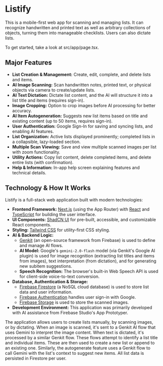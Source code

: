 
# Listify

This is a mobile-first web app for scanning and managing lists. It can recognize handwritten and printed text as well as arbitrary collections of objects, turning them into manageable checklists. Users can also dictate lists.

To get started, take a look at src/app/page.tsx.

## Major Features

*   **List Creation & Management:** Create, edit, complete, and delete lists and items.
*   **AI Image Scanning:** Scan handwritten notes, printed text, or physical objects via camera to create/update lists.
*   **AI Text Dictation:** Dictate list content, and the AI will structure it into a list title and items (requires sign-in).
*   **Image Cropping:** Option to crop images before AI processing for better accuracy.
*   **AI Item Autogeneration:** Suggests new list items based on title and existing content (up to 50 items, requires sign-in).
*   **User Authentication:** Google Sign-In for saving and syncing lists, and enabling AI features.
*   **List Organization:** Active lists displayed prominently; completed lists in a collapsible, lazy-loaded section.
*   **Multiple Scan Viewing:** Save and view multiple scanned images per list with zoom functionality.
*   **Utility Actions:** Copy list content, delete completed items, and delete entire lists (with confirmation).
*   **Help & Information:** In-app help screen explaining features and technical details.

## Technology & How It Works

Listify is a full-stack web application built with modern technologies:

*   **Frontend Framework:** [Next.js](https://nextjs.org/) (using the App Router) with [React](https://reactjs.org/) and [TypeScript](https://www.typescriptlang.org/) for building the user interface.
*   **UI Components:** [ShadCN UI](https://ui.shadcn.com/) for pre-built, accessible, and customizable React components.
*   **Styling:** [Tailwind CSS](https://tailwindcss.com/) for utility-first CSS styling.
*   **AI & Backend Logic:**
    *   [Genkit](https://firebase.google.com/docs/genkit) (an open-source framework from Firebase) is used to define and manage AI flows.
    *   **AI Model:** Google's `gemini-2.0-flash` model (via Genkit's Google AI plugin) is used for image recognition (extracting list titles and items from images), text interpretation (from dictation), and for generating new subitem suggestions.
    *   **Speech Recognition:** The browser's built-in Web Speech API is used for client-side voice-to-text conversion.
*   **Database, Authentication & Storage:**
    *   [Firebase Firestore](https://firebase.google.com/docs/firestore) (a NoSQL cloud database) is used to store list data and user information.
    *   [Firebase Authentication](https://firebase.google.com/docs/auth) handles user sign-in with Google.
    *   [Firebase Storage](https://firebase.google.com/docs/storage) is used to store the scanned images.
*   **Development Environment:** This application was primarily developed with AI assistance from Firebase Studio's App Prototyper.

The application allows users to create lists manually, by scanning images, or by dictating. When an image is scanned, it's sent to a Genkit AI flow that uses Gemini to interpret the image content. When text is dictated, it's processed by a similar Genkit flow. These flows attempt to identify a list title and individual items. These are then used to create a new list or append to an existing one. Similarly, the autogenerate feature uses a Genkit flow to call Gemini with the list's context to suggest new items. All list data is persisted in Firestore per user.

    